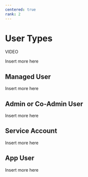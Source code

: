 ```yaml
---
centered: true
rank: 2
---
```


# User Types

VIDEO

Insert more here

## Managed User

Insert more here

## Admin or Co-Admin User

Insert more here

## Service Account

Insert more here

## App User

Insert more here